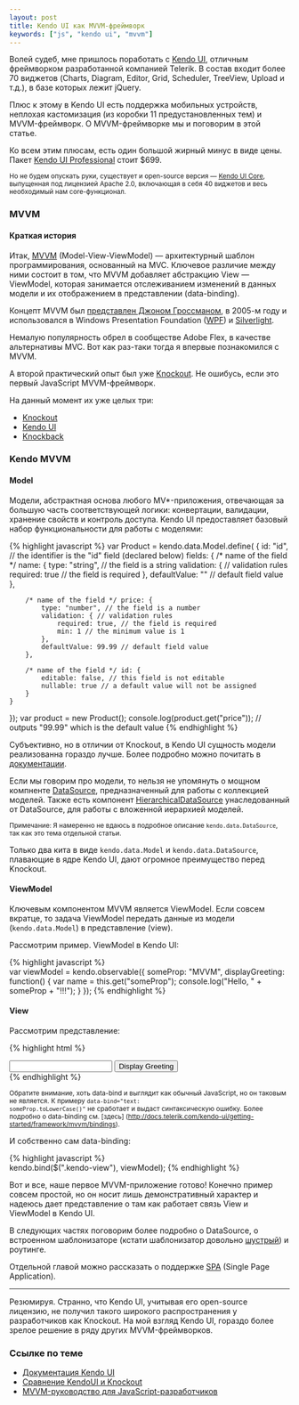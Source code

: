```yaml
---
layout: post
title: Kendo UI как MVVM-фреймворк
keywords: ["js", "kendo ui", "mvvm"]
---
```


Волей судеб, мне пришлось поработать с [Kendo UI](http://www.telerik.com/kendo-ui), отличным фреймворком разработанной компанией Telerik. В состав входит более 70 виджетов (Charts, Diagram, Editor, Grid, Scheduler, TreeView, Upload и т.д.), в базе которых лежит jQuery. 

Плюс к этому в Kendo UI есть поддержка мобильных устройств, неплохая кастомизация (из коробки 11 предустановленных тем) и MVVM-фреймворк. О MVVM-фреймворке мы и поговорим в этой статье.

Ко всем этим плюсам, есть один большой жирный минус в виде цены. Пакет [Kendo UI Professional](http://www.telerik.com/purchase/kendo-ui) стоит $699.

<small>Но не будем опускать руки, существует и open-source версия &mdash; [Kendo UI Core](http://www.telerik.com/download/kendo-ui-core), выпущенная под лицензией Apache 2.0, включающая в себя 40 виджетов и весь необходимый нам core-функционал.</small> 

### MVVM
#### Краткая история
Итак, [MVVM](http://ru.wikipedia.org/wiki/Model-View-ViewModel) (Model-View-ViewModel) — архитектурный шаблон программирования, основанный на MVC. Ключевое различие между ними состоит в том, что MVVM добавляет абстракцию View — ViewModel, которая занимается отслеживанием изменений в данных модели и их отображением в представлении (data-binding).

Концепт MVVM был [представлен Джоном Гроссманом](http://blogs.msdn.com/b/johngossman/), в 2005-м году и использовался в Windows Presentation Foundation ([WPF](http://ru.wikipedia.org/wiki/Windows_Presentation_Foundation)) и [Silverlight](http://www.microsoft.com/silverlight/). 

Немалую популярность обрел в сообществе Adobe Flex, в качестве альтернативы MVC. Вот как раз-таки тогда я впервые познакомился с MVVM. 

А второй практический опыт был уже [Knockout](http://knockoutjs.com). Не ошибусь, если это первый JavaScript MVVM-фреймворк. 

На данный момент их уже целых три:

* [Knockout](http://knockoutjs.com)
* [Kendo UI](http://docs.telerik.com/kendo-ui/getting-started/framework/mvvm/overview)
* [Knockback](https://github.com/kmalakoff/knockback)


### Kendo MVVM
#### Model

Модели, абстрактная основа любого MV*-приложения, отвечающая за большую часть соответствующей логики: конвертации, валидации, хранение свойств и контроль доступа. Kendo UI предоставляет  базовый набор функциональности для работы с моделями:

{% highlight javascript %}
var Product = kendo.data.Model.define( {
    id: "id", // the identifier is the "id" field (declared below)
    fields: {
        /* name of the field */ name: {
            type: "string", // the field is a string
            validation: { // validation rules
                required: true // the field is required
            },
            defaultValue: "<empty>" // default field value
        },

        /* name of the field */ price: {
            type: "number", // the field is a number
            validation: { // validation rules
                required: true, // the field is required
                min: 1 // the minimum value is 1
            },
            defaultValue: 99.99 // default field value
        },

        /* name of the field */ id: {
            editable: false, // this field is not editable
            nullable: true // a default value will not be assigned
        }
    }
});
var product = new Product();
console.log(product.get("price")); // outputs "99.99" which is the default value
{% endhighlight %}

Субъективно, но в отличии от Knockout, в Kendo UI сущность модели реализованна гораздо лучше. Более подробно можно почитать в [документации](http://docs.telerik.com/kendo-ui/api/framework/model).

Если мы говорим про модели, то нельзя не упомянуть о мощном компненте [DataSource](http://docs.telerik.com/kendo-ui/api/framework/datasource), предназначенный для работы с коллекцией моделей. Также есть  компонент [HierarchicalDataSource](http://docs.telerik.com/kendo-ui/api/framework/hierarchicaldatasource) унаследованный от  DataSource, для работы с вложенной иерархией моделей. 

<small>Примечание: Я намеренно не вдаюсь в подробное описание <code>kendo.data.DataSource</code>, так как это тема отдельной статьи.</small>

Только два кита в виде <code>kendo.data.Model</code> и <code>kendo.data.DataSource</code>, плавающие в ядре Kendo UI, дают огромное преимущество перед Knockout.

#### ViewModel

Ключевым компонентом MVVM является ViewModel. Если совсем вкратце, то задача ViewModel передать данные из модели (<code>kendo.data.Model</code>) в представление (view). 

Рассмотрим пример. ViewModel в Kendo UI:

{% highlight javascript %}	
var viewModel = kendo.observable({
    someProp: "MVVM",
    displayGreeting: function() {
        var name = this.get("someProp");
        console.log("Hello, " + someProp + "!!!");
    }
});
{% endhighlight %}

#### View

Рассмотрим представление:

{% highlight html %}	
<div class="kendo-view">
    <input data-bind="value: someProp" />
    <button data-bind="click: displayGreeting">Display Greeting</button>
</div>
{% endhighlight %}

<small>Обратите внимание, хоть data-bind и выглядит как обычный JavaScript, но он таковым не является. К примеру <code>data-bind="text: someProp.toLowerCase()"</code> не сработает и выдаст синтаксическую ошибку. Более подробно о data-binding см. [здесь] (http://docs.telerik.com/kendo-ui/getting-started/framework/mvvm/bindings).</small>

И собственно сам data-binding:

{% highlight javascript %}	
kendo.bind($(".kendo-view"), viewModel);
{% endhighlight %}

Вот и все, наше первое MVVM-приложение готово! Конечно пример совсем простой, но он носит лишь демонстративный характер и надеюсь дает представление о там как работает связь View и ViewModel в Kendo UI. 

В следующих частях поговорим более подробно о DataSource, о встроенном шаблонизаторе (кстати шаблонизатор довольно [шустрый](http://docs.telerik.com/kendo-ui/getting-started/framework/templates/performance)) и роутинге. 

Отдельной главой можно рассказать о поддержке [SPA](http://docs.telerik.com/kendo-ui/getting-started/framework/spa/overview) (Single Page Application). 

-----------

Резюмируя. Странно, что Kendo UI, учитывая его open-source лицензию, не получил такого широкого распространения у разработчиков как Knockout. На мой взгляд Kendo UI, гораздо более зрелое решение в ряду других MVVM-фреймворков.

### Ссылке по теме

* [Документация Kendo UI](http://docs.telerik.com/kendo-ui)
* [Сравнение KendoUI и Knockout](http://www.scottlogic.com/blog/2013/04/08/comparing-kendoui-and-knockout-with-a-bit-of-jquerymobile-on-the-side.html)
* [MVVM-руководство для JavaScript-разработчиков](http://addyosmani.com/blog/understanding-mvvm-a-guide-for-javascript-developers/)


